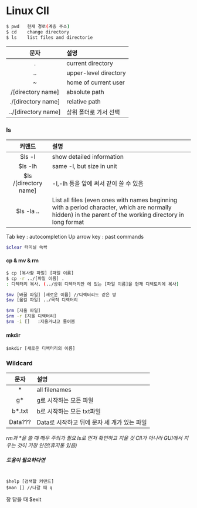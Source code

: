 # Linux ClI #

```bash
$ pwd   현재 경로(계층 주소)
$ cd    change directory
$ ls    list files and directorie
```

|문자|설명|
|:---:|:---|
|.| current directory|
|..|	upper-level directory|
|~| 	home of current user|
|/[directory name]|	absolute path|
|./[directory name]|	relative path|
|../[directory name]|	상위 폴더로 가서 선택|
### ls ###
|커맨드|설명|
|:---:|:---|
|$ls -l|show detailed information|
|$ls -lh|same -l, but size in unit|
|$ls /[directory name]|-l,-lh 등을 앞에 써서 같이 쓸 수 있음|
|$ls -la ..|List all files (even ones with names beginning with a period character, which are normally hidden) in the parent of the working directory in long format

Tab key : autocompletion
Up arrow key : past commands

```bash
$clear 터미널 쓱싹
```
#### cp & mv & rm ####
```bash
$ cp [복사할 파일] [파일 이름]
$ cp -r ../[파일 이름] .
: 디렉터리 복사. (../상위 디렉터리안 에 있는 [파일 이름]을 현재 디렉토리에 복사)

$mv [바꿀 파일] [새로운 이름] //디렉터리도 같은 방
$mv [옮길 파일] ../목적 디렉터리

$rm [지울 파일]
$rm -r [지울 디렉터리]
$rm -i []   :지울거냐고 물어봄
```
#### mkdir ####
```
$mkdir [새로운 디렉터리의 이름]
```
### Wildcard ###
|문자|설명|
|:---:|:---|
|\*|all filenames|
|g*|g로 시작하는 모든 파일|
|b*.txt|b로 시작하는 모든 txt파일|
|Data???| Data로 시작하고 뒤에 문자 세 개가 있는 파일|

*rm과 \*을 쓸 때 매우 주의가 필요 ls로 먼저 확인하고 지울 것
ClI가 아니라 GUI에서 지우는 것이 가장 안전(휴지통 있음)*

##### 도움이 필요하다면 ####
#
```
$help [검색할 커맨드]
$man [] //나갈 때 q
```
창 닫을 때 $exit
